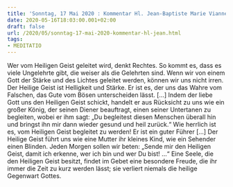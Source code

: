 ```yaml
---
title: 'Sonntag, 17 Mai 2020 : Kommentar Hl. Jean-Baptiste Marie Vianney'
date: 2020-05-16T18:03:00.001+02:00
draft: false
url: /2020/05/sonntag-17-mai-2020-kommentar-hl-jean.html
tags: 
- MEDITATIO
---
```


Wer vom Heiligen Geist geleitet wird, denkt Rechtes. So kommt es, dass es viele Ungelehrte gibt, die weiser als die Gelehrten sind. Wenn wir von einem Gott der Stärke und des Lichtes geleitet werden, können wir uns nicht irren. Der Heilige Geist ist Helligkeit und Stärke. Er ist es, der uns das Wahre vom Falschen, das Gute vom Bösen unterscheiden lässt. \[…\] Indem der liebe Gott uns den Heiligen Geist schickt, handelt er aus Rücksicht zu uns wie ein großer König, der seinen Diener beauftragt, einen seiner Untertanen zu begleiten, wobei er ihm sagt: „Du begleitest diesen Menschen überall hin und bringst ihn mir dann wieder gesund und heil zurück.“ Wie herrlich ist es, vom Heiligen Geist begleitet zu werden! Er ist ein guter Führer \[…\] Der Heilige Geist führt uns wie eine Mutter ihr kleines Kind, wie ein Sehender einen Blinden. Jeden Morgen sollen wir beten: „Sende mir den Heiligen Geist, damit ich erkenne, wer ich bin und wer Du bist! …“ Eine Seele, die den Heiligen Geist besitzt, findet im Gebet eine besondere Freude, die ihr immer die Zeit zu kurz werden lässt; sie verliert niemals die heilige Gegenwart Gottes.